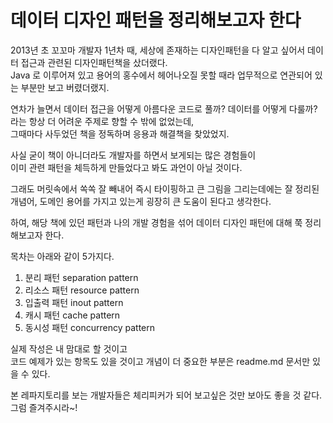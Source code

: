 데이터 디자인 패턴을 정리해보고자 한다
===

2013년 초 꼬꼬마 개발자 1년차 때, 세상에 존재하는 디자인패턴을 다 알고 싶어서 데이터 접근과 관련된 디자인패턴책을 샀더랬다.  
Java 로 이루어져 있고 용어의 홍수에서 헤어나오질 못할 때라 업무적으로 연관되어 있는 부분만 보고 버렸더랬지.  

연차가 늘면서 데이터 접근을 어떻게 아름다운 코드로 풀까? 데이터를 어떻게 다룰까? 라는 항상 더 어려운 주제로 향할 수 밖에 없었는데,    
그때마다 사두었던 책을 정독하며 응용과 해결책을 찾았었지.

사실 굳이 책이 아니더라도 개발자를 하면서 보게되는 많은 경험들이  
이미 관련 패턴을 체득하게 만들었다고 봐도 과언이 아닐 것이다.

그래도 머릿속에서 쏙쏙 잘 빼내어 즉시 타이핑하고 큰 그림을 그리는데에는
잘 정리된 개념어, 도메인 용어를 가지고 있는게 굉장히 큰 도움이 된다고 생각한다.

하여, 해당 책에 있던 패턴과 나의 개발 경험을 섞어 데이터 디자인 패턴에 대해 쭉 정리해보고자 한다.

목차는 아래와 같이 5가지다.
1. 분리 패턴 separation pattern
2. 리소스 패턴 resource pattern
3. 입출력 패턴 inout pattern
4. 캐시 패턴 cache pattern
5. 동시성 패턴 concurrency pattern

실제 작성은 내 맘대로 할 것이고  
코드 예제가 있는 항목도 있을 것이고 개념이 더 중요한 부분은 readme.md 문서만 있을 수 있다.

본 레파지토리를 보는 개발자들은 체리피커가 되어 보고싶은 것만 보아도 좋을 것 같다.  
그럼 즐겨주시라~!